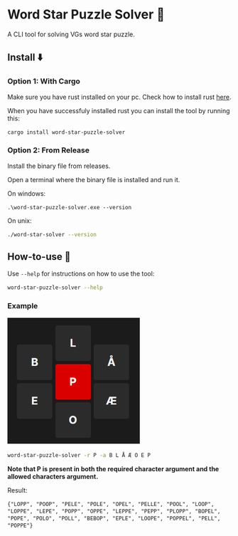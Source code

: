 # Word Star Puzzle Solver 🧩

A CLI tool for solving VGs word star puzzle.

## Install ⬇️

### Option 1: With Cargo

Make sure you have rust installed on your pc. Check how to install rust [here](https://www.rust-lang.org/tools/install).

When you have successfuly installed rust you can install the tool by running this:

```sh
cargo install word-star-puzzle-solver
```

### Option 2: From Release

Install the binary file from releases.

Open a terminal where the binary file is installed and run it.

On windows:

```shell
.\word-star-puzzle-solver.exe --version
```

On unix:

```sh
./word-star-solver --version
```

## How-to-use 🔮

Use `--help` for instructions on how to use the tool:

```sh
word-star-puzzle-solver --help
```

### Example

![Example word star puzzle from VG](docs/images/puzzle.png)

```sh
word-star-puzzle-solver -r P -a B L Å Æ O E P
```

**Note that P is present in both the required character argument and the allowed characters argument.**

Result:

```text
{"LOPP", "POOP", "PELE", "POLE", "OPEL", "PELLE", "POOL", "LOOP", "LOPPE", "LEPE", "POPP", "OPPE", "LEPPE", "PEPP", "PLOPP", "BOPEL", "POPE", "POLO", "POLL", "BEBOP", "EPLE", "LOOPE", "POPPEL", "PELL", "POPPE"}
```
